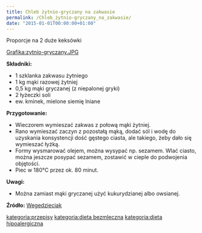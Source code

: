 ```yaml
---
title: Chleb żytnio-gryczany na zakwasie
permalink: /Chleb_żytnio-gryczany_na_zakwasie/
date: "2015-01-01T00:00:00+01:00"
---
```


Proporcje na 2 duże keksówki

[Grafika:zytnio-gryczany.JPG](/Grafika:zytnio-gryczany.JPG "wikilink")

**Składniki:**

-   1 szklanka zakwasu żytniego
-   1 kg mąki razowej żytniej
-   0,5 kg mąki gryczanej (z niepalonej gryki)
-   2 łyżeczki soli
-   ew. kminek, mielone siemię lniane

**Przygotowanie:**

-   Wieczorem wymieszać zakwas z połową mąki żytniej.
-   Rano wymieszać zaczyn z pozostałą mąką, dodać sól i wodę do uzyskania konsystencji dość gęstego ciasta, ale takiego, żeby dało się wymieszać łyżką.
-   Formy wysmarować olejem, można wysypać np. sezamem. Wlać ciasto, można jeszcze posypać sezamem, zostawić w cieple do podwojenia objętości.
-   Piec w 180°C przez ok. 80 minut.

**Uwagi:**

-   Można zamiast mąki gryczanej użyć kukurydzianej albo owsianej.

**Źródło:** [Wegedzieciak](http://wegedzieciak.pl/viewtopic.php?t=646)

[kategoria:przepisy](/atopedia/kategoria:przepisy "wikilink") [kategoria:dieta bezmleczna](/atopedia/kategoria:dieta_bezmleczna "wikilink") [kategoria:dieta hipoalergiczna](/atopedia/kategoria:dieta_hipoalergiczna "wikilink")